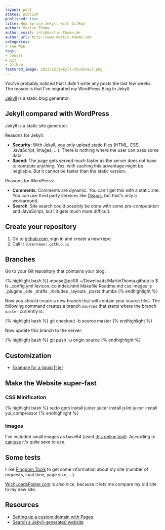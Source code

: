 ```yaml
---
layout: post
status: publish
published: true
title: How to use Jekyll with GitHub
author: Martin Thoma
author_email: info@martin-thoma.de
author_url: http://www.martin-thoma.com
categories:
- The Web
tags:
- Jekyll
- Git
- GitHub
featured_image: 2013/12/jekyll-thumbnail.png
---
```


You've probably noticed that I didn't write any posts the last 
few weeks. The reason is that I've migrated my WordPress Blog to
Jekyll.

<a href="http://jekyllrb.com/">Jekyll</a> is a static blog generator.

<h2>Jekyll compared with WordPress</h2>
Jekyll is a static site generator. 

Reasons for Jekyll:
<ul>
  <li><b>Security</b>: With Jekyll, you only upload static files (HTML, CSS, 
      JavaScript, Images, ...). There is nothing where the user
      can pass some data.</li>
  <li><b>Speed</b>: The page gets served much faster as the server 
      does not have to compute anything. Yes, with caching this
      advantage might be negliable. But it cannot be faster than
      the static version.</li>
</ul>

Reasons for WordPress:
<ul>
  <li><b>Comments</b>: Comments are dynamic. You can't get this with
      a static site. You can use third party services like
      <a href="http://disqus.com/">Disqus</a>, but that's only
      a workaround.</li>
  <li><b>Search</b>: Site search could possibly be done with some
      pre-computation and JavaScript, but I it gets much more 
      difficult.</li>
</ul>

<h2>Create your repository</h2>
<ol>
  <li>Go to <a href="https://github.com/">github.com</a>, sign in and
      create a new repo:
  </li>
  <li>Call it <code>[Username].github.io</code>.</li>
</ol>

<h2>Branches</h2>
Go to your Git repository that cointains your blog:

{% highlight bash %}
moose@pc08 ~/Downloads/MartinThoma.github.io $ ls
_config.yml  favicon.ico  index.html  Makefile  Readme.md
css          images       js          _plugins  _site
_drafts      _includes    _layouts    _posts    thumbs
{% endhighlight %}

Now you should create a new branch that will contain your source files.
The following command creates a branch `sources` that starts where
the branch `master` currently is:

{% highlight bash %}
git checkout -b source master
{% endhighlight %}

Now update this branch to the server:

{% highlight bash %}
git push -u origin source
{% endhighlight %}

<h2>Customization</h2>
<ul>
  <li><a href="http://jekyllrb.com/docs/plugins/">Example for a liquid filter</a></li>
</ul>

<h2>Make the Website super-fast</h2>
<h3>CSS Minification</h3>
{% highlight bash %}
sudo gem install juicer
juicer install jslint
juicer install yui_compressor
{% endhighlight %}

<h3>Images</h3>
I've included small images as base64 (used <a href="http://webcodertools.com/imagetobase64converter/Create">this online tool</a>).
According to <a href="http://caniuse.com/datauri">caniuse</a> it's
quite save to use.

<h2>Some tests</h2>
I like <a href="http://tools.pingdom.com/fpt/">Pingdom Tools</a>
to get some information about my site (number of requests, load time, page size, ...)

<a href="http://whichloadsfaster.com/">WichLoadsFaster.com</a>
is also nice, because it lets me compare my old site to my new site.


<h2>Resources</h2>
<ul>
  <li><a href="https://help.github.com/articles/setting-up-a-custom-domain-with-pages#setting-the-domain-in-your-repo">Setting up a custom domain with Pages</a></li>
  <li><a href="https://alybadawy.com/developing/2013/08/02/search-a-jekyll-generated-website/">Search a Jekyll-generated website</a></li>
</ul>


